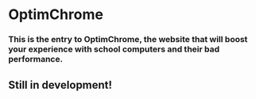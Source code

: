 # OptimChrome
### This is the entry to OptimChrome, the website that will boost your experience with school computers and their bad performance. 
## Still in development!
